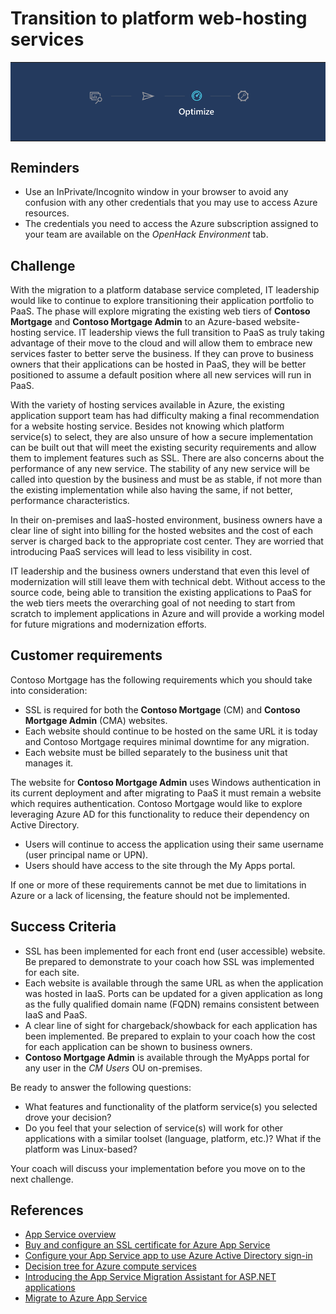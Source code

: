 # Transition to platform web-hosting services

<table style="width: 100%; background-color: #243A5E; text-align: center">
<tr>
<td align="center"><img style="border: 0px" src="images/migrate_header_optimize.png" alt="Optimize phase of migration" /></td>
</tr>
</table>

## Reminders

* Use an InPrivate/Incognito window in your browser to avoid any confusion with any other credentials that you may use to access Azure resources.
* The credentials you need to access the Azure subscription assigned to your team are available on the *OpenHack Environment* tab.

## Challenge

With the migration to a platform database service completed, IT leadership would like to continue to explore transitioning their application portfolio to PaaS. The phase will explore migrating the existing web tiers of **Contoso Mortgage** and **Contoso Mortgage Admin** to an Azure-based website-hosting service. IT leadership views the full transition to PaaS as truly taking advantage of their move to the cloud and will allow them to embrace new services faster to better serve the business. If they can prove to business owners that their applications can be hosted in PaaS, they will be better positioned to assume a default position where all new services will run in PaaS.

With the variety of hosting services available in Azure, the existing application support team has had difficulty making a final recommendation for a website hosting service. Besides not knowing which platform service(s) to select, they are also unsure of how a secure implementation can be built out that will meet the existing security requirements and allow them to implement features such as SSL. There are also concerns about the performance of any new service. The stability of any new service will be called into question by the business and must be as stable, if not more than the existing implementation while also having the same, if not better, performance characteristics.

In their on-premises and IaaS-hosted environment, business owners have a clear line of sight into billing for the hosted websites and the cost of each server is charged back to the appropriate cost center. They are worried that introducing PaaS services will lead to less visibility in cost.

IT leadership and the business owners understand that even this level of modernization will still leave them with technical debt. Without access to the source code, being able to transition the existing applications to PaaS for the web tiers meets the overarching goal of not needing to start from scratch to implement applications in Azure and will provide a working model for future migrations and modernization efforts.

## Customer requirements

Contoso Mortgage has the following requirements which you should take into consideration:

* SSL is required for both the **Contoso Mortgage** (CM) and **Contoso Mortgage Admin** (CMA) websites.
* Each website should continue to be hosted on the same URL it is today and Contoso Mortgage requires minimal downtime for any migration.
* Each website must be billed separately to the business unit that manages it.

The website for **Contoso Mortgage Admin** uses Windows authentication in its current deployment and after migrating to PaaS it must remain a website which requires authentication. Contoso Mortgage would like to explore leveraging Azure AD for this functionality to reduce their dependency on Active Directory.

* Users will continue to access the application using their same username (user principal name or UPN).
* Users should have access to the site through the My Apps portal.

If one or more of these requirements cannot be met due to limitations in Azure or a lack of licensing, the feature should not be implemented.

## Success Criteria

* SSL has been implemented for each front end (user accessible) website. Be prepared to demonstrate to your coach how SSL was implemented for each site.
* Each website is available through the same URL as when the application was hosted in IaaS. Ports can be updated for a given application as long as the fully qualified domain name (FQDN) remains consistent between IaaS and PaaS.
* A clear line of sight for chargeback/showback for each application has been implemented. Be prepared to explain to your coach how the cost for each application can be shown to business owners.
* **Contoso Mortgage Admin** is available through the MyApps portal for any user in the *CM Users* OU on-premises.

Be ready to answer the following questions:

* What features and functionality of the platform service(s) you selected drove your decision?
* Do you feel that your selection of service(s) will work for other applications with a similar toolset (language, platform, etc.)? What if the platform was Linux-based?

Your coach will discuss your implementation before you move on to the next challenge.

## References

* <a href="https://docs.microsoft.com/en-us/azure/app-service/overview" target="_blank">App Service overview</a>
* <a href="https://docs.microsoft.com/azure/app-service/web-sites-purchase-ssl-web-site" target="_blank">Buy and configure an SSL certificate for Azure App Service</a>
* <a href="https://docs.microsoft.com/azure/app-service/configure-authentication-provider-aad" target="_blank">Configure your App Service app to use Azure Active Directory sign-in</a>
* <a href="https://docs.microsoft.com/azure/architecture/guide/technology-choices/compute-decision-tree" target="_blank">Decision tree for Azure compute services</a>
* <a href="https://azure.microsoft.com/blog/introducing-the-app-service-migration-assistant-for-asp-net-applications/" target="_blank">Introducing the App Service Migration Assistant for ASP.NET applications</a>
* <a href="https://appmigration.microsoft.com/" target="_blank">Migrate to Azure App Service</a>

